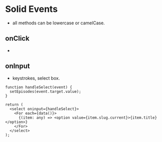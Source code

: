 # Solid Events

- all methods can be lowercase or camelCase.

## onClick

-

## onInput

- keystrokes, select box.

```tsx
function handleSelect(event) {
  setEpisodes(event.target.value);
}

return (
  <select oninput={handleSelect}>
    <For each={data()}>
      {(item: any) => <option value={item.slug.current}>{item.title}</option>}
    </For>
  </select>
);
```
